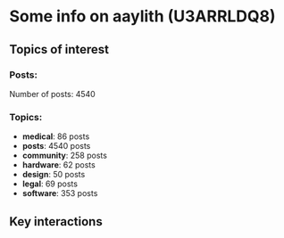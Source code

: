 # Some info on aaylith (U3ARRLDQ8)


## Topics of interest

### Posts: 

Number of posts: 4540

### Topics:

* __medical__: 86 posts
* __posts__: 4540 posts
* __community__: 258 posts
* __hardware__: 62 posts
* __design__: 50 posts
* __legal__: 69 posts
* __software__: 353 posts

## Key interactions 

